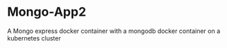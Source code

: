 # Mongo-App2
A Mongo express docker container with a mongodb docker container on a kubernetes cluster 

